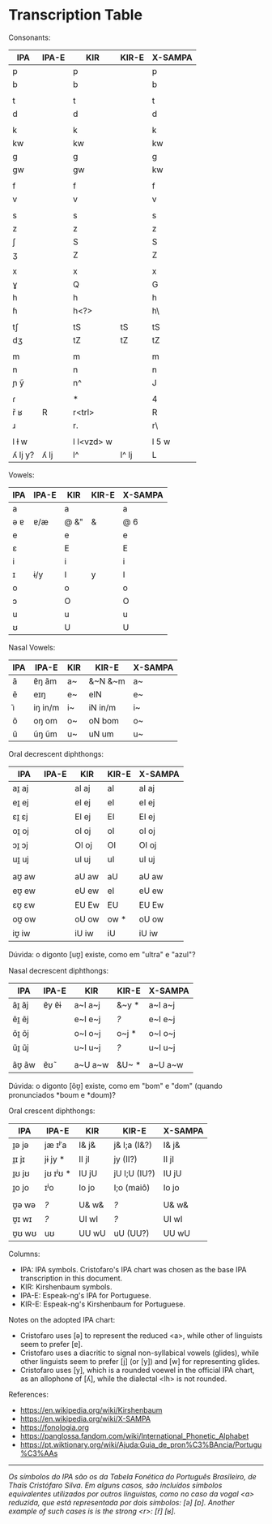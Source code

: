 Transcription Table
=====================================

Consonants:

|IPA	|IPA-E	|KIR		|KIR-E		|X-SAMPA|
|---	|---	|---		|---		|---	|
|p	|	|p		|		|p	|
|b	|	|b		|		|b	|
|	|	|		|		|	|
|t	|	|t		|		|t	|
|d	|	|d		|		|d	|
|	|	|		|		|	|
|k	|	|k		|		|k	|
|kw	|	|kw		|		|kw	|
|g	|	|g		|		|g	|
|gw	|	|gw		|		|kw	|
|	|	|		|		|	|
|f	|	|f		|		|f	|
|v	|	|v		|		|v	|
|	|	|		|		|	|
|s	|	|s		|		|s	|
|z	|	|z		|		|z	|
|ʃ	|	|S		|		|S	|
|ʒ	|	|Z		|		|Z	|
|	|	|		|		|	|
|x	|	|x		|		|x	|
|ɣ	|	|Q		|		|G	|
|h	|	|h		|		|h	|
|ɦ	|	|h<?>		|		|h\	|
|	|	|		|		|	|
|tʃ	|	|tS		|tS		|tS	|
|dʒ	|	|tZ		|tZ		|tZ	|
|	|	|		|		|	|
|m	|	|m		|		|m	|
|n	|	|n		|		|n	|
|ɲ ỹ	|	|n^		|		|J	|
|	|	|		|		|	|
|ɾ	|	|*		|		|4	|
|ř ʁ	|R	|r\<trl\>	|		|R	|
|ɹ	|	|r.		|		|r\	|
|	|	|		|		|	|
|l ɫ w	|	|l l\<vzd\> w	|		|l 5 w	|
|ʎ lj y?|ʎ lj   |l^		|l^ lj		|L      |

Vowels:

|IPA	|IPA-E	|KIR		|KIR-E		|X-SAMPA|
|---	|---	|---		|---		|---	|
|a	|	|a		|		|a	|
|ə ɐ	|ɐ/æ	|@ &"		|&		|@ 6	|
|e	|	|e		|		|e	|
|ɛ	|	|E		|		|E	|
|i	|	|i		|		|i	|
|ɪ	|ɨ/y	|I		|y		|I	|
|o	|	|o		|		|o	|
|ɔ	|	|O		|		|O	|
|u	|	|u		|		|u	|
|ʊ	|	|U		|		|U	|

Nasal Vowels:

|IPA	|IPA-E	|KIR		|KIR-E		|X-SAMPA|
|---	|---	|---		|---		|---	|
|ã	|ɐ̃ŋ ãm	|a~		|&~N &~m	|a~	|
|ẽ	|eɪŋ	|e~		|eIN		|e~	|
|ı͂	|iŋ in/m|i~		|iN in/m	|i~	|
|õ	|oŋ om	|o~		|oN bom		|o~	|
|u͂	|ũŋ ũm	|u~		|uN um		|u~	|

Oral decrescent diphthongs:

|IPA	|IPA-E	|KIR		|KIR-E		|X-SAMPA|
|---	|---	|---		|---		|---	|
|aɪ̯ aj	|	|aI aj		|aI		|aI aj	|
|eɪ̯ ej	|	|eI ej		|eI		|eI ej	|
|ɛɪ̯ ɛj	|	|EI ej		|EI		|EI ej	|
|oɪ̯ oj	|	|oI oj		|oI		|oI oj	|
|ɔɪ̯ ɔj	|	|OI oj		|OI		|OI oj	|
|uɪ̯ uj	|	|uI uj		|uI		|uI uj	|
|	|	|		|		|	|
|aʊ̯ aw	|	|aU aw		|aU		|aU aw	|
|eʊ̯ ew	|	|eU ew		|eI		|eU ew	|
|ɛʊ̯ ɛw	|	|EU Ew		|EU		|EU Ew	|
|oʊ̯ ow	|	|oU ow		|ow    *	|oU ow	|
|iʊ̯ iw	|	|iU iw		|iU		|iU iw	|

Dúvida: o digonto [uʊ̯] existe, como em "ultra" e "azul"?

Nasal decrescent diphthongs:

|IPA	|IPA-E	|KIR		|KIR-E		|X-SAMPA|
|---	|---	|---		|---		|---	|
|ãɪ̯ ãj 	|ɐ̃y ɐ̃ɨ	|a~I a~j	|&~y   *	|a~I a~j|
|e͂ɪ̯ e͂j	|	|e~I e~j	|_?_		|e~I e~j|
|o͂ɪ̯ o͂j	|	|o~I o~j	|o~j   *	|o~I o~j|
|u͂ɪ̯ u͂j	|	|u~I u~j	|_?_		|u~I u~j|
|	|	|		|		|	|
|ãʊ̯ ãw	|ɐ̃ʊ̃	|a~U a~w	|&U~   *	|a~U a~w|

Dúvida: o digonto [õʊ̯] existe, como em "bom" e "dom" (quando pronunciados *boum e *doum)?

Oral crescent diphthongs:

|IPA	|IPA-E	|KIR		|KIR-E		|X-SAMPA|
|---	|---	|---		|---		|---	|
|ɪ̯ə jə	|jæ ɪʲˈa	|I& j&		|j& I;a	 (I&?)	|I& j&	|
|ɪ̯ɪ jɪ	|jɨ jy *|II jI		|jy      (II?)	|II jI	|
|ɪ̯ʊ jʊ	|jʊ ɪʲʊ  *|IU jU		|jU I;U  (IU?)	|IU jU	|
|ɪ̯o jo	|ɪʲo 	|Io jo		|I;o     (maiô)	|Io jo	|
|	|	|		|		|	|
|ʊ̯ə wə	|_?_	|U& w&		|_?_		|U& w&	|
|ʊ̯ɪ wɪ	|_?_	|UI wI		|_?_		|UI wI	|
|ʊ̯ʊ wʊ	|uʊ	|UU wU		|uU      (UU?)	|UU wU	|

Columns:
* IPA: IPA symbols. Cristofaro's IPA chart was chosen as the base IPA transcription in this document.
* KIR: Kirshenbaum symbols.
* IPA-E: Espeak-ng's IPA for Portuguese.
* KIR-E: Espeak-ng's Kirshenbaum for Portuguese.

Notes on the adopted IPA chart:
* Cristofaro uses \[ə\] to represent the reduced \<a\>, while other of linguists seem to prefer \[ɐ\].
* Cristofaro uses a diacritic to signal non-syllabical vowels (glides), while other linguists seem to prefer \[j\] (or \[y]\) and \[w\] for representing glides.
* Cristofaro uses \[y\], which is a rounded voewel in the official IPA chart, as an allophone of \[ʎ\], while the dialectal \<lh\> is not rounded.

References:
* https://en.wikipedia.org/wiki/Kirshenbaum
* https://en.wikipedia.org/wiki/X-SAMPA
* https://fonologia.org
* https://panglossa.fandom.com/wiki/International_Phonetic_Alphabet
* https://pt.wiktionary.org/wiki/Ajuda:Guia_de_pron%C3%BAncia/Portugu%C3%AAs

---

_Os símbolos do IPA são os da Tabela Fonética do Português Brasileiro, de Thaïs Cristófaro Silva. Em alguns casos, são incluídos símbolos equivalentes utilizados por outros linguistas, como no caso da vogal \<a\> reduzida, que está representada por dois símbolos: \[ə\] \[ɐ\]. Another example of such cases is is the strong \<r\>: \[ř\] \[ʁ\]._


